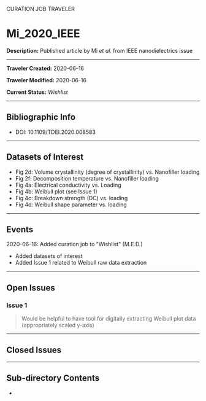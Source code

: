 CURATION JOB TRAVELER

# Mi_2020_IEEE

**Description:** Published article by Mi *et al.* from IEEE nanodielectrics issue

---

**Traveler Created:** 2020-06-16

**Traveler Modified:** 2020-06-16

**Current Status:** *Wishlist*

---

## Bibliographic Info

* DOI: 10.1109/TDEI.2020.008583

---

## Datasets of Interest

* Fig 2d: Volume crystallinity (degree of crystallinity) vs. Nanofiller loading
* Fig 2f: Decomposition temperature vs. Nanofiller loading
* Fig 4a: Electrical conductivity vs. Loading
* Fig 4b: Weibull plot (see Issue 1)
* Fig 4c: Breakdown strength (DC) vs. loading
* Fig 4d: Weibull shape parameter vs. loading



---

## Events

2020-06-16: Added curation job to "Wishlist" (M.E.D.)
* Added datasets of interest
* Added Issue 1 related to Weibull raw data extraction

---

## Open Issues

### Issue 1

> Would be helpful to have tool for digitally extracting Weibull plot data (appropriately scaled y-axis)

---

## Closed Issues



---

## Sub-directory Contents

* 

